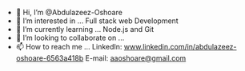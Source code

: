 - 👋 Hi, I’m @Abdulazeez-Oshoare
- 👀 I’m interested in ... Full stack web Development
- 🌱 I’m currently learning ... Node.js and Git
- 💞️ I’m looking to collaborate on ...
- 📫 How to reach me ... LinkedIn: www.linkedin.com/in/abdulazeez-oshoare-6563a418b  E-mail: aaoshoare@gmail.com

<!---
Abdulazeez-Oshoare/Abdulazeez-Oshoare is a ✨ special ✨ repository because its `README.md` (this file) appears on your GitHub profile.
You can click the Preview link to take a look at your changes.
--->
